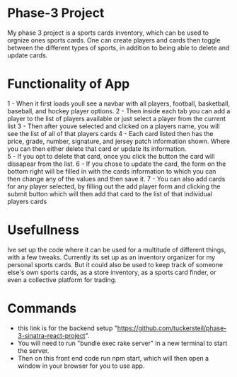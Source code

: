 # Phase-3 Project 
My phase 3 project is a sports cards inventory, which can be used to orgnize ones sports cards. One can create players and cards then toggle between the different types of sports, in addition to being able to delete and update cards. 

# Functionality of App
1 - When it first loads youll see a navbar with all players, football, basketball, baseball, and hockey player options.
2 - Then inside each tab you can add a player to the list of players available or just select a player from the current list 
3 - Then after youve selected and clicked on a players name, you will see the list of all of that players cards
4 - Each card listed then has the price, grade, number, signature, and jersey patch information shown. Where you can then either delete that card or update its information.  
5 - If you opt to delete that card, once you click the button the card will dissapear from the list. 
6 - If you chose to update the card, the form on the bottom right will be filled in with the cards information to which you can then change any of the values and then save it. 
7 -  You can also add cards for any player selected, by filling out the add player form and clicking the submit button which will then add that card to the list of that individual players cards 

# Usefullness 
Ive set up the code where it can be used for a multitude of different things, with a few tweaks.  Currently its set up as an inventory organizer for my personal sports cards. But it could also be used to keep track of someone else's own sports cards, as a store inventory, as a sports card finder, or even a collective platform for trading. 

# Commands 
- this link is for the backend setup "https://github.com/tuckersteil/phase-3-sinatra-react-project".
- You will need to run "bundle exec rake server" in a new terminal to start the server. 
- Then on this front end code run npm start, which will then open a window in your browser for you to use app.   
